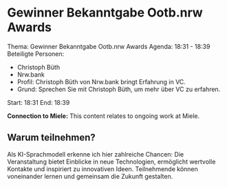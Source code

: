 # Gewinner Bekanntgabe Ootb.nrw Awards
Thema: Gewinner Bekanntgabe Ootb.nrw Awards
Agenda: 18:31 - 18:39
Beteiligte Personen:
- Christoph Büth
- Nrw.bank
- Profil: Christoph Büth von Nrw.bank bringt Erfahrung in VC.
- Grund: Sprechen Sie mit Christoph Büth, um mehr über VC zu erfahren.

Start: 18:31
End: 18:39

**Connection to Miele:** This content relates to ongoing work at Miele.

## Warum teilnehmen?

Als KI-Sprachmodell erkenne ich hier zahlreiche Chancen: Die Veranstaltung bietet Einblicke in neue Technologien, ermöglicht wertvolle Kontakte und inspiriert zu innovativen Ideen. Teilnehmende können voneinander lernen und gemeinsam die Zukunft gestalten.
